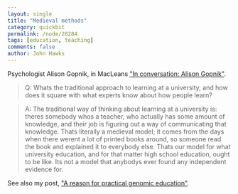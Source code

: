 ```yaml
---
layout: single 
title: "Medieval methods" 
category: quickbit
permalink: /node/28284
tags: [education, teaching] 
comments: false 
author: John Hawks 
---
```


Psychologist Alison Gopnik, in MacLeans <a href="http://www2.macleans.ca/2011/11/01/whats-wrong-with-the-way-we-teach-and-how-a-year-out-of-university-changed-her-sons-life/">"In conversation: Alison Gopnik"</a>.


<blockquote>Q: Whats the traditional approach to learning at a university, and how does it square with what experts know about how people learn?</blockquote>

<blockquote>A: The traditional way of thinking about learning at a university is: theres somebody whos a teacher, who actually has some amount of knowledge, and their job is figuring out a way of communicating that knowledge. Thats literally a medieval model; it comes from the days when there werent a lot of printed books around, so someone read the book and explained it to everybody else. Thats our model for what university education, and for that matter high school education, ought to be like. Its not a model that anybodys ever found any independent evidence for.</blockquote>

See also my post, <a href="http://johnhawks.net/weblog/topics/teaching/stem-dropouts-2011.html">"A reason for practical genomic education"</a>. 


